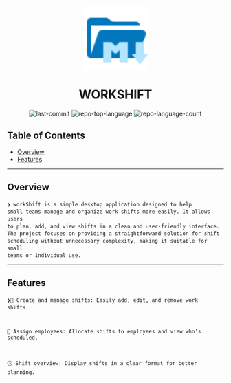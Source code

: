 <p align="center">
    <img src="https://raw.githubusercontent.com/PKief/vscode-material-icon-theme/ec559a9f6bfd399b82bb44393651661b08aaf7ba/icons/folder-markdown-open.svg" align="center" width="30%">
</p>
<p align="center"><h1 align="center">WORKSHIFT</h1></p>
<p align="center">
	<img src="https://img.shields.io/github/last-commit/szrkDni/workShift?style=default&logo=git&logoColor=white&color=0080ff" alt="last-commit">
	<img src="https://img.shields.io/github/languages/top/szrkDni/workShift?style=default&color=0080ff" alt="repo-top-language">
	<img src="https://img.shields.io/github/languages/count/szrkDni/workShift?style=default&color=0080ff" alt="repo-language-count">
</p>


##  Table of Contents

- [ Overview](#-overview)
- [ Features](#-features)

---

##  Overview

<code>❯ workShift is a simple desktop application designed to help small teams manage and organize work shifts more easily. It allows users to plan, add, and view shifts in a clean and user-friendly interface. The project focuses on providing a straightforward solution for shift scheduling without unnecessary complexity, making it suitable for small teams or individual use.</code>

---

##  Features

<code>❯📅 Create and manage shifts: Easily add, edit, and remove work shifts.

👥 Assign employees: Allocate shifts to employees and view who’s scheduled.

🕒 Shift overview: Display shifts in a clear format for better planning.</code>
